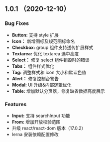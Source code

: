 ## 1.0.1 （2020-12-10）

### Bug Fixes

- **Button:** 支持 style 扩展
- **Icon：** 新增图标及规范图标命名
- **Checkbox:** group 组件支持透传扩展样式
- **Textarea:** 优化 textarea 选中高度
- **Select：** 修复 select 组件销毁时的错误
- **Tabs：** 组件样式优化
- **Tag:** 调整样式和 icon 大小和默认色值
- **Alert：** 修复控制台警告
- **Modal:** UI 升级&内部逻辑优化
- **Table:** 增加默认分页器，修复缺省数据高度展示

### Features

- **Input:** 支持 searchInput 功能
- **From:** 增加开放校验范围
- 升级 react/react-dom 版本（17.0.2）
- lerna 安装依赖配置修改
